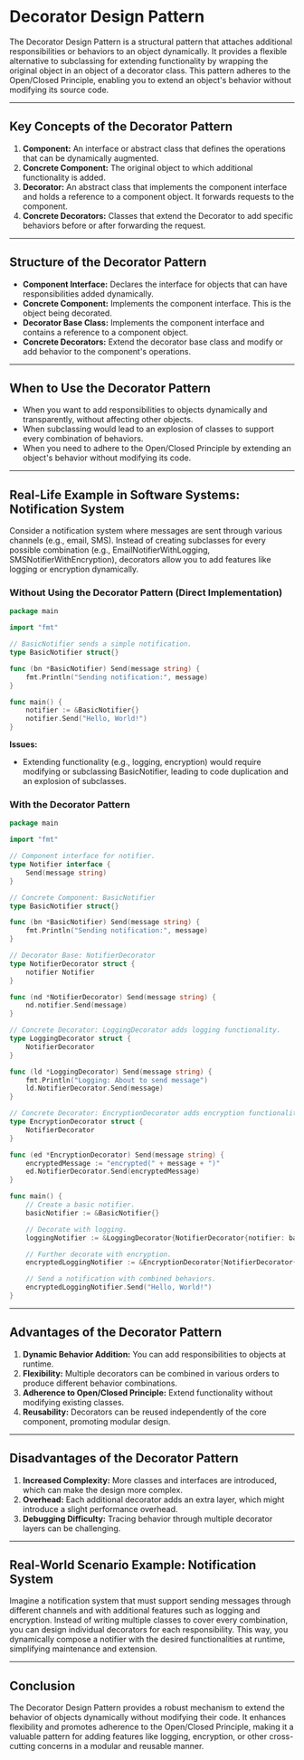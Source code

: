 # Decorator Design Pattern

The Decorator Design Pattern is a structural pattern that attaches additional responsibilities or behaviors to an object dynamically. It provides a flexible alternative to subclassing for extending functionality by wrapping the original object in an object of a decorator class. This pattern adheres to the Open/Closed Principle, enabling you to extend an object's behavior without modifying its source code.

---

## Key Concepts of the Decorator Pattern

1. **Component:** An interface or abstract class that defines the operations that can be dynamically augmented.
2. **Concrete Component:** The original object to which additional functionality is added.
3. **Decorator:** An abstract class that implements the component interface and holds a reference to a component object. It forwards requests to the component.
4. **Concrete Decorators:** Classes that extend the Decorator to add specific behaviors before or after forwarding the request.

---

## Structure of the Decorator Pattern

- **Component Interface:** Declares the interface for objects that can have responsibilities added dynamically.
- **Concrete Component:** Implements the component interface. This is the object being decorated.
- **Decorator Base Class:** Implements the component interface and contains a reference to a component object.
- **Concrete Decorators:** Extend the decorator base class and modify or add behavior to the component's operations.

---

## When to Use the Decorator Pattern

- When you want to add responsibilities to objects dynamically and transparently, without affecting other objects.
- When subclassing would lead to an explosion of classes to support every combination of behaviors.
- When you need to adhere to the Open/Closed Principle by extending an object's behavior without modifying its code.

---

## Real-Life Example in Software Systems: Notification System

Consider a notification system where messages are sent through various channels (e.g., email, SMS). Instead of creating subclasses for every possible combination (e.g., EmailNotifierWithLogging, SMSNotifierWithEncryption), decorators allow you to add features like logging or encryption dynamically.

### Without Using the Decorator Pattern (Direct Implementation)
```go
package main

import "fmt"

// BasicNotifier sends a simple notification.
type BasicNotifier struct{}

func (bn *BasicNotifier) Send(message string) {
    fmt.Println("Sending notification:", message)
}

func main() {
    notifier := &BasicNotifier{}
    notifier.Send("Hello, World!")
}
```

**Issues:**
- Extending functionality (e.g., logging, encryption) would require modifying or subclassing BasicNotifier, leading to code duplication and an explosion of subclasses.

### With the Decorator Pattern
```go
package main

import "fmt"

// Component interface for notifier.
type Notifier interface {
    Send(message string)
}

// Concrete Component: BasicNotifier
type BasicNotifier struct{}

func (bn *BasicNotifier) Send(message string) {
    fmt.Println("Sending notification:", message)
}

// Decorator Base: NotifierDecorator
type NotifierDecorator struct {
    notifier Notifier
}

func (nd *NotifierDecorator) Send(message string) {
    nd.notifier.Send(message)
}

// Concrete Decorator: LoggingDecorator adds logging functionality.
type LoggingDecorator struct {
    NotifierDecorator
}

func (ld *LoggingDecorator) Send(message string) {
    fmt.Println("Logging: About to send message")
    ld.NotifierDecorator.Send(message)
}

// Concrete Decorator: EncryptionDecorator adds encryption functionality.
type EncryptionDecorator struct {
    NotifierDecorator
}

func (ed *EncryptionDecorator) Send(message string) {
    encryptedMessage := "encrypted(" + message + ")"
    ed.NotifierDecorator.Send(encryptedMessage)
}

func main() {
    // Create a basic notifier.
    basicNotifier := &BasicNotifier{}

    // Decorate with logging.
    loggingNotifier := &LoggingDecorator{NotifierDecorator{notifier: basicNotifier}}

    // Further decorate with encryption.
    encryptedLoggingNotifier := &EncryptionDecorator{NotifierDecorator{notifier: loggingNotifier}}

    // Send a notification with combined behaviors.
    encryptedLoggingNotifier.Send("Hello, World!")
}
```

---

## Advantages of the Decorator Pattern

1. **Dynamic Behavior Addition:** You can add responsibilities to objects at runtime.
2. **Flexibility:** Multiple decorators can be combined in various orders to produce different behavior combinations.
3. **Adherence to Open/Closed Principle:** Extend functionality without modifying existing classes.
4. **Reusability:** Decorators can be reused independently of the core component, promoting modular design.

---

## Disadvantages of the Decorator Pattern

1. **Increased Complexity:** More classes and interfaces are introduced, which can make the design more complex.
2. **Overhead:** Each additional decorator adds an extra layer, which might introduce a slight performance overhead.
3. **Debugging Difficulty:** Tracing behavior through multiple decorator layers can be challenging.

---

## Real-World Scenario Example: Notification System

Imagine a notification system that must support sending messages through different channels and with additional features such as logging and encryption. Instead of writing multiple classes to cover every combination, you can design individual decorators for each responsibility. This way, you dynamically compose a notifier with the desired functionalities at runtime, simplifying maintenance and extension.

---

## Conclusion

The Decorator Design Pattern provides a robust mechanism to extend the behavior of objects dynamically without modifying their code. It enhances flexibility and promotes adherence to the Open/Closed Principle, making it a valuable pattern for adding features like logging, encryption, or other cross-cutting concerns in a modular and reusable manner.
